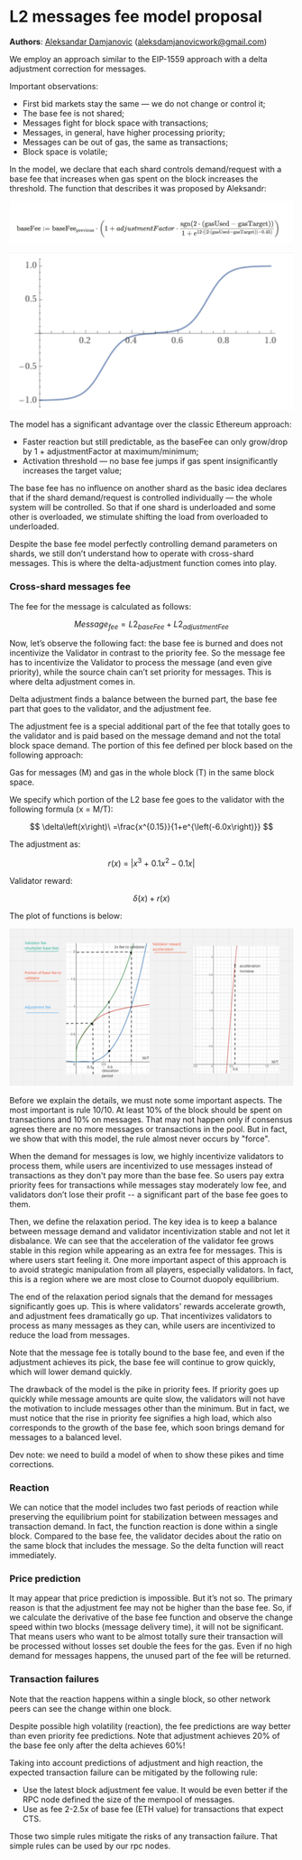 # L2 messages fee model proposal

**Authors**: [Aleksandar Damjanovic](https://t.me/aleksweb3) ([aleksdamjanovicwork@gmail.com](mailto:aleksdamjanovicwork@gmail.com))  

We employ an approach similar to the EIP-1559 approach with a delta adjustment correction for messages.

Important observations: 

- First bid markets stay the same — we do not change or control it;
- The base fee is not shared;
- Messages fight for block space with transactions;
- Messages, in general, have higher processing priority;
- Messages can be out of gas, the same as transactions;
- Block space is volatile;

In the model, we declare that each shard controls demand/request with a base fee that increases when gas spent on the block increases the threshold. The function that describes it was proposed by Aleksandr:

![image.png](/figures/economics/l2-messages-fee-model-00.png)

![image.png](/figures/economics/l2-messages-fee-model-01.png)

The model has a significant advantage over the classic Ethereum approach: 

- Faster reaction but still predictable, as the baseFee can only grow/drop by 1 + adjustmentFactor at maximum/minimum;
- Activation threshold — no base fee jumps if gas spent insignificantly increases the target value;

The base fee has no influence on another shard as the basic idea declares that if the shard demand/request is controlled individually — the whole system will be controlled. So that if one shard is underloaded and some other is overloaded, we stimulate shifting the load from overloaded to underloaded. 

Despite the base fee model perfectly controlling demand parameters on shards, we still don’t understand how to operate with cross-shard messages. This is where the delta-adjustment function comes into play. 

### Cross-shard messages fee

The fee for the message is calculated as follows: 

$$
Message_{fee} = L2_{baseFee} + L2_{adjustmentFee}
$$

Now, let’s observe the following fact: the base fee is burned and does not incentivize the Validator in contrast to the priority fee. So the message fee has to incentivize the Validator to process the message (and even give priority), while the source chain can’t set priority for messages. This is where delta adjustment comes in. 

Delta adjustment finds a balance between the burned part, the base fee part that goes to the validator, and the adjustment fee.

The adjustment fee is a special additional part of the fee that totally goes to the validator and is paid based on the message demand and not the total block space demand. The portion of this fee defined per block based on the following approach: 

Gas for messages (M) and gas in the whole block (T)  in the same block space.

We specify which portion of the L2 base fee goes to the validator with the following formula 
(x = M/T): 

$$
\delta\left(x\right)\ =\frac{x^{0.15}}{1+e^{\left(-6.0x\right)}}
$$

The adjustment as:

$$
r\left(x\right)\ =\ \left|x^{3}\ +\ 0.1x^{2}-0.1x\right|
$$

Validator reward:

$$
\delta(x) + r(x)
$$

The plot of functions is below: 

![image.png](/figures/economics/l2-messages-fee-model-02.png)

Before we explain the details, we must note some important aspects. The most important is rule 10/10. At least 10% of the block should be spent on transactions and 10% on messages. That may not happen only if consensus agrees there are no more messages or transactions in the pool. But in fact, we show that with this model, the rule almost never occurs by "force".

When the demand for messages is low, we highly incentivize validators to process them, while users are incentivized to use messages instead of transactions as they don't pay more than the base fee. So users pay extra priority fees for transactions while messages stay moderately low fee, and validators don’t lose their profit -- a significant part of the base fee goes to them. 

Then, we define the relaxation period. The key idea is to keep a balance between message demand and validator incentivization stable and not let it disbalance.  We can see that the acceleration of the validator fee grows stable in this region while appearing as an extra fee for messages. This is where users start feeling it. One more important aspect of this approach is to avoid strategic manipulation from all players, especially validators. In fact, this is a region where we are most close to Cournot duopoly equilibrium. 

The end of the relaxation period signals that the demand for messages significantly goes up. This is where validators' rewards accelerate growth, and adjustment fees dramatically go up. That incentivizes validators to process as many messages as they can, while users are incentivized to reduce the load from messages.

Note that the message fee is totally bound to the base fee, and even if the adjustment achieves its pick, the base fee will continue to grow quickly, which will lower demand quickly.

The drawback of the model is the pike in priority fees. If priority goes up quickly while message amounts are quite slow, the validators will not have the motivation to include messages other than the minimum. But in fact, we must notice that the rise in priority fee signifies a high load, which also corresponds to the growth of the base fee, which soon brings demand for messages to a balanced level.

Dev note: we need to build a model of when to show these pikes and time corrections. 

### Reaction

We can notice that the model includes two fast periods of reaction while preserving the equilibrium point for stabilization between messages and transaction demand. In fact, the function reaction is done within a single block. Compared to the base fee, the validator decides about the ratio on the same block that includes the message. So the delta function will react immediately. 

### Price prediction

It may appear that price prediction is impossible. But it’s not so. The primary reason is that the adjustment fee may not be higher than the base fee.  So, if we calculate the derivative of the base fee function and observe the change speed within two blocks (message delivery time), it will not be significant. That means users who want to be almost totally sure their transaction will be processed without losses set double the fees for the gas. Even if no high demand for messages happens, the unused part of the fee will be returned. 

### Transaction failures

Note that the reaction happens within a single block, so other network peers can see the change within one block.

Despite possible high volatility (reaction), the fee predictions are way better than even priority fee predictions. Note that adjustment achieves 20% of the base fee only after the delta achieves 60%!

Taking into account predictions of adjustment and high reaction, the expected transaction failure can be mitigated by the following rule:

- Use the latest block adjustment fee value. It would be even better if the RPC node defined the size of the mempool of messages.
- Use as fee 2-2.5x of base fee (ETH value) for transactions that expect CTS.

Those two simple rules mitigate the risks of any transaction failure. That simple rules can  be used by our rpc nodes.